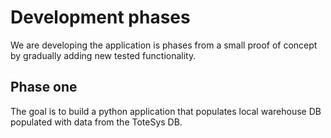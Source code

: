 # Development phases

We are developing the application is phases from a small proof of concept by gradually adding new tested functionality.

## Phase one
The goal is to build a python application that populates local warehouse DB populated with data from the ToteSys DB.
